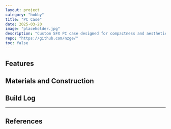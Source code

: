 ```yaml
---
layout: project
category: "hobby"
title: "PC Case"
date: 2025-03-20
image: "placeholder.jpg"
description: "Custom SFX PC case designed for compactness and aesthetics."
repo: "https://github.com/nzge/"
toc: false
---
```


## Features

## Materials and Construction

## Build Log 


---

## References
